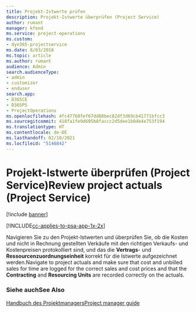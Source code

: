 ```yaml
---
title: Projekt-Istwerte prüfen
description: Projekt-Istwerte überprüfen (Project Service)
author: rumant
manager: kfend
ms.service: project-operations
ms.custom:
- dyn365-projectservice
ms.date: 8/03/2018
ms.topic: article
ms.author: rumant
audience: Admin
search.audienceType:
- admin
- customizer
- enduser
search.app:
- D365CE
- D365PS
- ProjectOperations
ms.openlocfilehash: 4fc47760fef67dd88bec82df3d69cb41771bfcc3
ms.sourcegitcommit: 418fa1fe9d605b8faccc2d5dee1b04b4e753f194
ms.translationtype: HT
ms.contentlocale: de-DE
ms.lasthandoff: 02/10/2021
ms.locfileid: "5146842"
---
```

# <a name="review-project-actuals-project-service"></a><span data-ttu-id="be21a-103">Projekt-Istwerte überprüfen (Project Service)</span><span class="sxs-lookup"><span data-stu-id="be21a-103">Review project actuals (Project Service)</span></span>

[!include [banner](../includes/psa-now-project-operations.md)]

[!INCLUDE[cc-applies-to-psa-app-1x-2x](../includes/cc-applies-to-psa-app-1x-2x.md)]

<span data-ttu-id="be21a-104">Navigieren Sie zu den Projekt-Istwerten und überprüfen Sie, ob die Kosten und nicht in Rechnung gestellten Verkäufe mit den richtigen Verkaufs- und Kostenpreisen protokolliert sind, und das die **Vertrags**- und **Ressourcenzuordnungseinheit** korrekt für die Istwerte aufgezeichnet werden.</span><span class="sxs-lookup"><span data-stu-id="be21a-104">Navigate to project actuals and make sure that cost and unbilled sales for time are logged for the correct sales and cost prices and that the **Contracting** and **Resourcing Units** are recorded correctly on the actuals.</span></span>  
  
### <a name="see-also"></a><span data-ttu-id="be21a-105">Siehe auch</span><span class="sxs-lookup"><span data-stu-id="be21a-105">See Also</span></span>  
 [<span data-ttu-id="be21a-106">Handbuch des Projektmanagers</span><span class="sxs-lookup"><span data-stu-id="be21a-106">Project manager guide</span></span>](../psa/project-manager-guide.md)
